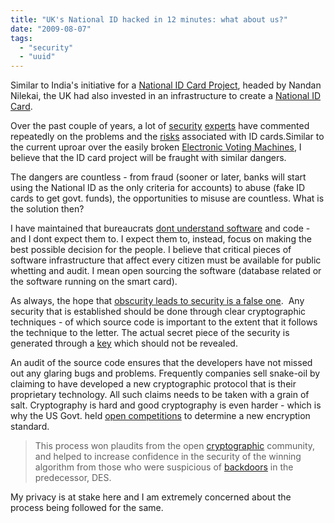 ```yaml
---
title: "UK's National ID hacked in 12 minutes: what about us?"
date: "2009-08-07"
tags: 
  - "security"
  - "uuid"
---
```


Similar to India's initiative for a [National ID Card Project](http://ibnlive.in.com/news/forbes-india-nilekanis-new-job-is-lining-up-a-nation/97186-7.html), headed by Nandan Nilekai, the UK had also invested in an infrastructure to create a [National ID Card](http://en.wikipedia.org/wiki/National_identity_card_(United_Kingdom)).

Over the past couple of years, a lot of [security](http://www.lessig.org/blog/2004/01/the_political_correctness_in_p.html) [experts](http://www.schneier.com/essay-034.html) have commented repeatedly on the problems and the [risks](http://www.schneier.com/essay-160.html) associated with ID cards.Similar to the current uproar over the easily broken [Electronic Voting Machines](http://news.rediff.com/slide-show/2009/aug/07/slide-show-1-evm-controversy.htm), I believe that the ID card project will be fraught with similar dangers.

The dangers are countless - from fraud (sooner or later, banks will start using the National ID as the only criteria for accounts) to abuse (fake ID cards to get govt. funds), the opportunities to misuse are countless. What is the solution then?

I have maintained that bureaucrats [dont understand software](http://digitalsarkaar.wordpress.com/2009/07/04/we-need-source-code-whetting-for-indias-e-voting-machines/) and code - and I dont expect them to. I expect them to, instead, focus on making the best possible decision for the people. I believe that critical pieces of software infrastructure that affect every citizen must be available for public whetting and audit. I mean open sourcing the software (database related or the software running on the smart card).

As always, the hope that [obscurity leads to security is a false one](http://en.wikipedia.org/wiki/Security_through_obscurity).  Any security that is established should be done through clear cryptographic techniques - of which source code is important to the extent that it follows the technique to the letter. The actual secret piece of the security is generated through a [key](http://en.wikipedia.org/wiki/Cryptographic_key) which should not be revealed.

An audit of the source code ensures that the developers have not missed out any glaring bugs and problems. Frequently companies sell snake-oil by claiming to have developed a new cryptographic protocol that is their proprietary technology. All such claims needs to be taken with a grain of salt. Cryptography is hard and good cryptography is even harder - which is why the US Govt. held [open competitions](http://en.wikipedia.org/wiki/Advanced_Encryption_Standard_process) to determine a new encryption standard.

> This process won plaudits from the open [cryptographic](http://en.wikipedia.org/wiki/Cryptography "Cryptography") community, and helped to increase confidence in the security of the winning algorithm from those who were suspicious of [backdoors](http://en.wikipedia.org/wiki/Backdoor_%28computing%29 "Backdoor (computing)") in the predecessor, DES.

My privacy is at stake here and I am extremely concerned about the process being followed for the same.
